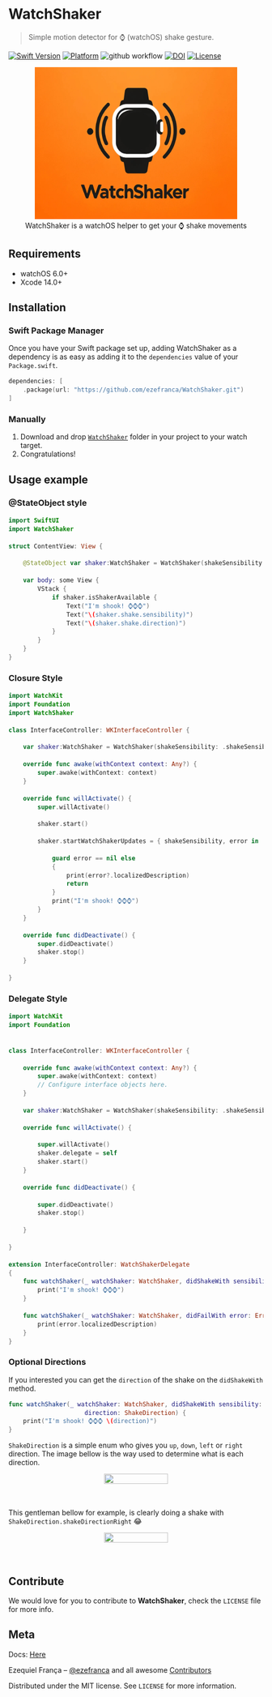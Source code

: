 # WatchShaker
> Simple motion detector for ⌚️ (watchOS) shake gesture.

[![Swift Version][swift-image]][swift-url]
[![Platform](https://img.shields.io/cocoapods/p/WatchShaker.svg?style=flat)](http://cocoadocs.org/docsets/WatchShaker)
![github workflow](https://github.com/ezefranca/WatchShaker/actions/workflows/swift.yml/badge.svg)
[![DOI](https://zenodo.org/badge/DOI/10.5281/zenodo.5224580.svg)](https://doi.org/10.5281/zenodo.5224580)
[![License][license-image]][license-url]

<p align="center">
<img src="https://raw.githubusercontent.com/ezefranca/WatchShaker/master/.utils/bwshaker.jpg" width="400" height="300" />
 <br>
  WatchShaker is a watchOS helper to get your ⌚️ shake movements
</p>



## Requirements

- watchOS 6.0+
- Xcode 14.0+

## Installation

### Swift Package Manager

Once you have your Swift package set up, adding WatchShaker as a dependency is as easy as adding it to the `dependencies` value of your `Package.swift`.

```swift
dependencies: [
    .package(url: "https://github.com/ezefranca/WatchShaker.git")
]
```

### Manually

1. Download and drop [```WatchShaker```](https://github.com/ezefranca/WatchShaker/tree/main/Sources) folder in your project to your watch target.  
2. Congratulations!  

## Usage example

### @StateObject style

```swift
import SwiftUI
import WatchShaker

struct ContentView: View {
    
    @StateObject var shaker:WatchShaker = WatchShaker(shakeSensibility: .shakeSensibilityNormal, delay: 0.2)
    
    var body: some View {
        VStack {
            if shaker.isShakerAvailable {
                Text("I'm shook! ⌚️⌚️⌚️")
                Text("\(shaker.shake.sensibility)")
                Text("\(shaker.shake.direction)")
            }
        }
    }
}
```

### Closure Style

```swift
import WatchKit
import Foundation
import WatchShaker

class InterfaceController: WKInterfaceController {
    
    var shaker:WatchShaker = WatchShaker(shakeSensibility: .shakeSensibilityNormal, delay: 0.2)
    
    override func awake(withContext context: Any?) {
        super.awake(withContext: context)
    }
    
    override func willActivate() {
        super.willActivate()
        
        shaker.start()
        
        shaker.startWatchShakerUpdates = { shakeSensibility, error in
            
            guard error == nil else
            {
                print(error?.localizedDescription)
                return
            }
            print("I'm shook! ⌚️⌚️⌚️")
        }
    }
    
    override func didDeactivate() {
        super.didDeactivate()
        shaker.stop()
    }

}
```

### Delegate Style

```swift
import WatchKit
import Foundation


class InterfaceController: WKInterfaceController {

    override func awake(withContext context: Any?) {
        super.awake(withContext: context)
        // Configure interface objects here.
    }

    var shaker:WatchShaker = WatchShaker(shakeSensibility: .shakeSensibilityNormal, delay: 0.2)

    override func willActivate() {

        super.willActivate()
        shaker.delegate = self
        shaker.start()
    }

    override func didDeactivate() {

        super.didDeactivate()
        shaker.stop()

    }

}

extension InterfaceController: WatchShakerDelegate
{
    func watchShaker(_ watchShaker: WatchShaker, didShakeWith sensibility: ShakeSensibility) {
        print("I'm shook! ⌚️⌚️⌚️")
    }

    func watchShaker(_ watchShaker: WatchShaker, didFailWith error: Error) {
        print(error.localizedDescription)
    }
}

```
### Optional Directions

If you interested you can get the  `direction` of the shake on the `didShakeWith` method. 

```swift
func watchShaker(_ watchShaker: WatchShaker, didShakeWith sensibility: ShakeSensibility, 
                     direction: ShakeDirection) {
    print("I'm shook! ⌚️⌚️⌚️ \(direction)")
}
```
`ShakeDirection` is a simple enum who gives you `up`, `down`, `left` or `right` direction. The image bellow is the way used to determine what is each direction.

<p align="center">
<img class="shake" src="https://raw.githubusercontent.com/ezefranca/WatchShaker/master/.utils/direction.png" width="50%" height="50%">
</p>
<br>

This gentleman bellow for example, is clearly doing a shake with `ShakeDirection.shakeDirectionRight` 😂

<p align="center">
<img class="shake" src="https://raw.githubusercontent.com/ezefranca/WatchShaker/master/.utils/applewatch.gif" width="50%" height="50%">
</p>
<br>

## Contribute

We would love for you to contribute to **WatchShaker**, check the ``LICENSE`` file for more info.

## Meta

Docs: [Here](http://ezefranca.com/WatchShaker/docs/documentation/watchshaker/)

Ezequiel França – [@ezefranca](https://twitter.com/ezefranca) and all awesome [Contributors](https://github.com/ezefranca/WatchShaker/graphs/contributors)

Distributed under the MIT license. See ``LICENSE`` for more information.

[swift-url]: https://swift.org/
[license-image]: https://img.shields.io/badge/License-MIT-blue.svg
[travis-image]: https://img.shields.io/travis/dbader/node-datadog-metrics/master.svg?style=flat-square
[travis-url]: https://travis-ci.org/dbader/node-datadog-metrics
[codebeat-image]: https://codebeat.co/badges/c19b47ea-2f9d-45df-8458-b2d952fe9dad
[codebeat-url]: https://codebeat.co/projects/github-com-vsouza-awesomeios-com
[swift-image]:https://img.shields.io/badge/swift-5.5-orange.svg
[license-url]: https://github.com/git/git-scm.com/blob/main/MIT-LICENSE.txt
